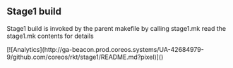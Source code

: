Stage1 build
-------------

Stage1 build is invoked by the parent makefile by calling stage1.mk
read the stage1.mk contents for details

<!-- BEGIN ANALYTICS --> [![Analytics](http://ga-beacon.prod.coreos.systems/UA-42684979-9/github.com/coreos/rkt/stage1/README.md?pixel)]() <!-- END ANALYTICS -->
